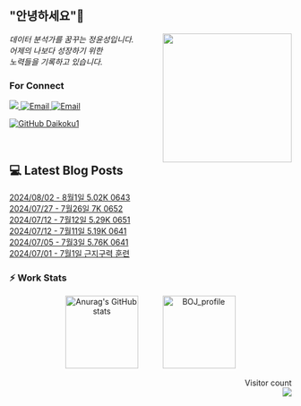 
<h2> "안녕하세요"👋 </h2>
<img align='right' src="https://user-images.githubusercontent.com/50973778/144942576-b2f10b31-e628-43e4-b7da-3cc2144a5b73.gif" width="230">
<p><em> 데이터 분석가를 꿈꾸는 정윤성입니다.</br> 어제의 나보다 성장하기 위한 </br> 노력들을 기록하고 있습니다.</em></p>

### For Connect
<a href="https://blog.naver.com/jjys9047" target="_blank"><img src="https://img.shields.io/badge/-BLOG-brightgreen?style=flat-square&logo=Bloglovin&logoColor=white">
<a href="https://mail.google.com/mail/?view=cm&amp;fs=1&amp;to=jys9047@gmail.com" target="_blank"><img src="https://img.shields.io/badge/-Gmail-c14438?style=flat-square&logo=Gmail&logoColor=white" alt="Email">
<a href="mailto:jjys9047@naver.com" target="_blank"><img src="https://img.shields.io/badge/-Naver-brightgreen?style=flat-square&logo=Naver&logoColor=white" alt="Email">

[![GitHub Daikoku1](https://img.shields.io/github/followers/Daikoku1?label=follow&style=social)](https://github.com/Daikoku1)

</br>

## 💻 Latest Blog Posts
[2024/08/02 - 8월1일 5.02K 0643](https://blog.naver.com/jjys9047/223534171328?fromRss=true&trackingCode=rss) <br>
[2024/07/27 - 7월26일 7K 0652](https://blog.naver.com/jjys9047/223527349984?fromRss=true&trackingCode=rss) <br>
[2024/07/12 - 7월12일 5.29K 0651](https://blog.naver.com/jjys9047/223510833770?fromRss=true&trackingCode=rss) <br>
[2024/07/12 - 7월11일 5.19K 0641](https://blog.naver.com/jjys9047/223510825751?fromRss=true&trackingCode=rss) <br>
[2024/07/05 - 7월3일 5.76K 0641](https://blog.naver.com/jjys9047/223502916026?fromRss=true&trackingCode=rss) <br>
[2024/07/01 - 7월1일 근지구력 훈련](https://blog.naver.com/jjys9047/223497994604?fromRss=true&trackingCode=rss) <br>


### ⚡ Work Stats
<p align = 'center'>
  <img src="https://github-readme-stats.vercel.app/api?username=Daikoku1&show_icons=true&theme=midnight-purple" alt="Anurag's GitHub stats" height="130" hspace="20"/>
  <img src="http://mazassumnida.wtf/api/v2/generate_badge?boj=jys9047" alt="BOJ_profile" height="130" hspace="20"/>
</p>

<p align="right"> 
  Visitor count<br>
  <img src="https://profile-counter.glitch.me/Daikoku1/count.svg" />
</p>

